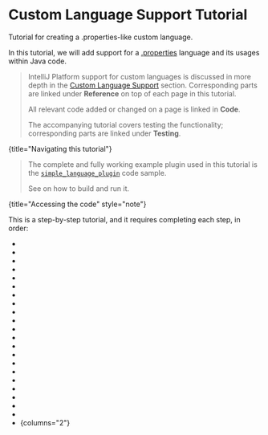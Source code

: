 <!-- Copyright 2000-2025 JetBrains s.r.o. and contributors. Use of this source code is governed by the Apache 2.0 license. -->

# Custom Language Support Tutorial

<link-summary>Tutorial for creating a .properties-like custom language.</link-summary>

In this tutorial, we will add support for a [.properties](https://en.wikipedia.org/wiki/.properties) language and its usages within Java code.

> IntelliJ Platform support for custom languages is discussed in more depth in the [Custom Language Support](custom_language_support.md) section.
> Corresponding parts are linked under **Reference** on top of each page in this tutorial.
>
> All relevant code added or changed on a page is linked in **Code**.
>
> The accompanying [](writing_tests_for_plugins.md) tutorial covers testing the functionality; corresponding parts are linked under **Testing**.
>
{title="Navigating this tutorial"}

> The complete and fully working example plugin used in this tutorial is the [`simple_language_plugin`](%gh-sdk-samples-master%/simple_language_plugin) code sample.
>
> See [](code_samples.md) on how to build and run it.
>
{title="Accessing the code" style="note"}

This is a step-by-step tutorial, and it requires completing each step, in order:

* [](prerequisites.md)
* [](folding_builder.md)
* [](language_and_filetype.md)
* [](go_to_symbol_contributor.md)
* [](grammar_and_parser.md)
* [](structure_view_factory.md)
* [](lexer_and_parser_definition.md)
* [](structure_aware_navbar.md)
* [](syntax_highlighter_and_color_settings_page.md)
* [](formatter.md)
* [](psi_helper_and_utilities.md)
* [](code_style_settings.md)
* [](annotator.md)
* [](commenter.md)
* [](line_marker_provider.md)
* [](quick_fix.md)
* [](completion_contributor.md)
* [](documentation_provider.md)
* [](reference_contributor.md)
* [](spell_checking_strategy.md)
* [](find_usages_provider.md)
* {columns="2"}

<include from="snippets.topic" element-id="missingContent"/>

<seealso style="cards">
    <category ref="related">
        <a href="custom_language_support.md"/>
        <a href="writing_tests_for_plugins.md"/>
    </category>
</seealso>
